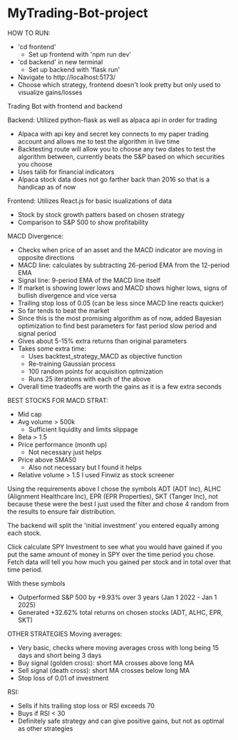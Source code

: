 # MyTrading-Bot-project

HOW TO RUN:
- 'cd frontend'
    - Set up frontend with 'npm run dev'
- 'cd backend' in new terminal
    -   Set up backend with 'flask run'
- Navigate to http://localhost:5173/
- Choose which strategy, frontend doesn't look pretty but only used to visualize gains/losses

Trading Bot with frontend and backend

Backend: Utilized python-flask as well as alpaca api in order for trading
- Alpaca with api key and secret key connects to my paper trading account and allows me to test the algorithm in live time
- Backtesting route will allow you to choose any two dates to test the algorithm between, currently beats the S&P based on which
securities you choose
- Uses talib for financial indicators
- Alpaca stock data does not go farther back than 2016 so that is a handicap as of now

Frontend: Utilizes React.js for basic isualizations of data
- Stock by stock growth patters based on chosen strategy
- Comparison to S&P 500 to show profitability

MACD Divergence:
- Checks when price of an asset and the MACD indicator are moving in opposite directions
- MACD line: calculates by subtracting 26-period EMA from the 12-period EMA
- Signal line: 9-period EMA of the MACD line itself
- If market is showing lower lows and MACD shows higher lows, signs of bullish divergence and vice versa
- Trailing stop loss of 0.05 (can be less since MACD line reacts quicker)
- So far tends to beat the market
- Since this is the most promising algorithm as of now, added Bayesian optimization to find best parameters for fast period
slow period and signal period
- Gives about 5-15% extra returns than original parameters
- Takes some extra time:
    - Uses backtest_strategy_MACD as objective function
    - Re-training Gaussian process
    - 100 random points for acquisition optmization
    - Runs 25 iterations with each of the above
- Overall time tradeoffs are worth the gains as it is a few extra seconds

BEST STOCKS FOR MACD STRAT:
- Mid cap
- Avg volume > 500k
    - Sufficient liquidity and limits slippage
- Beta > 1.5
- Price performance (month up)
    - Not necessary just helps
- Price above SMA50
    - Also not necessary but I found it helps
- Relative volume > 1.5
I used Finwiz as stock screener

Using the requirements above I chose the symbols ADT (ADT Inc), ALHC (Alignment Healthcare Inc), EPR (EPR Properties), SKT (Tanger Inc), not because these were the best I just used the filter and chose 4 random from the results to ensure fair distribution.

The backend will split the 'initial investment' you entered equally among each stock.

Click calculate SPY Investment to see what you would have gained if you put the same amount of money in SPY over the time period you chose.
Fetch data will tell you how much you gained per stock and in total over that time period.

With these symbols
- Outperformed S&P 500 by +9.93% over 3 years (Jan 1 2022 - Jan 1 2025)
- Generated +32.62% total returns on chosen stocks (ADT, ALHC, EPR, SKT)



OTHER STRATEGIES
Moving averages:
- Very basic, checks where moving averages cross with long being 15 days and short being 3 days
- Buy signal (golden cross): short MA crosses above long MA
- Sell signal (death cross): short MA crosses below long MA
- Stop loss of 0.01 of investment

RSI:
- Sells if hits trailing stop loss or RSI exceeds 70
- Buys if RSI < 30
- Definitely safe strategy and can give positive gains, but not as optimal as other strategies


